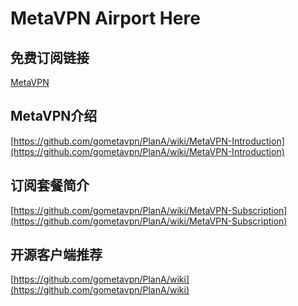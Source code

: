 # MetaVPN Airport Here

## 免费订阅链接

[MetaVPN](https://rapidapi.com/zh/metavpn/api/meta-v1)

## MetaVPN介绍

[https://github.com/gometavpn/PlanA/wiki/MetaVPN-Introduction](https://github.com/gometavpn/PlanA/wiki/MetaVPN-Introduction)

## 订阅套餐简介

[https://github.com/gometavpn/PlanA/wiki/MetaVPN-Subscription](https://github.com/gometavpn/PlanA/wiki/MetaVPN-Subscription)

## 开源客户端推荐

[https://github.com/gometavpn/PlanA/wiki](https://github.com/gometavpn/PlanA/wiki)
